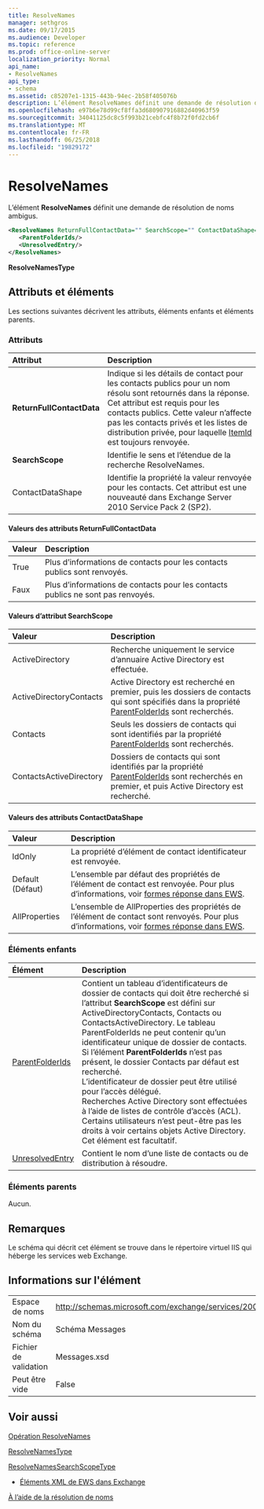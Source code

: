 ```yaml
---
title: ResolveNames
manager: sethgros
ms.date: 09/17/2015
ms.audience: Developer
ms.topic: reference
ms.prod: office-online-server
localization_priority: Normal
api_name:
- ResolveNames
api_type:
- schema
ms.assetid: c85207e1-1315-443b-94ec-2b58f405076b
description: L’élément ResolveNames définit une demande de résolution de noms ambigus.
ms.openlocfilehash: e97b6e78d99cf8ffa3d680907916882d40963f59
ms.sourcegitcommit: 34041125dc8c5f993b21cebfc4f8b72f0fd2cb6f
ms.translationtype: MT
ms.contentlocale: fr-FR
ms.lasthandoff: 06/25/2018
ms.locfileid: "19829172"
---
```

# <a name="resolvenames"></a>ResolveNames

L’élément **ResolveNames** définit une demande de résolution de noms ambigus. 
  
```XML
<ResolveNames ReturnFullContactData="" SearchScope="" ContactDataShape="">
   <ParentFolderIds/>
   <UnresolvedEntry/>
</ResolveNames>
```

 **ResolveNamesType**
## <a name="attributes-and-elements"></a>Attributs et éléments

Les sections suivantes décrivent les attributs, éléments enfants et éléments parents.
  
### <a name="attributes"></a>Attributs

|**Attribut**|**Description**|
|:-----|:-----|
|**ReturnFullContactData** <br/> |Indique si les détails de contact pour les contacts publics pour un nom résolu sont retournés dans la réponse. Cet attribut est requis pour les contacts publics. Cette valeur n’affecte pas les contacts privés et les listes de distribution privée, pour laquelle [ItemId](itemid.md) est toujours renvoyée.  <br/> |
|**SearchScope** <br/> |Identifie le sens et l’étendue de la recherche ResolveNames.  <br/> |
|ContactDataShape  <br/> |Identifie la propriété la valeur renvoyée pour les contacts. Cet attribut est une nouveauté dans Exchange Server 2010 Service Pack 2 (SP2).  <br/> |
   
#### <a name="returnfullcontactdata-attribute-values"></a>Valeurs des attributs ReturnFullContactData

|**Valeur**|**Description**|
|:-----|:-----|
|True  <br/> |Plus d’informations de contacts pour les contacts publics sont renvoyés.  <br/> |
|Faux  <br/> |Plus d’informations de contacts pour les contacts publics ne sont pas renvoyés.  <br/> |
   
#### <a name="searchscope-attribute-values"></a>Valeurs d’attribut SearchScope

|**Valeur**|**Description**|
|:-----|:-----|
|ActiveDirectory  <br/> |Recherche uniquement le service d’annuaire Active Directory est effectuée.  <br/> |
|ActiveDirectoryContacts  <br/> |Active Directory est recherché en premier, puis les dossiers de contacts qui sont spécifiés dans la propriété [ParentFolderIds](parentfolderids.md) sont recherchés.  <br/> |
|Contacts  <br/> |Seuls les dossiers de contacts qui sont identifiés par la propriété [ParentFolderIds](parentfolderids.md) sont recherchés.  <br/> |
|ContactsActiveDirectory  <br/> |Dossiers de contacts qui sont identifiés par la propriété [ParentFolderIds](parentfolderids.md) sont recherchés en premier, et puis Active Directory est recherché.  <br/> |
   
#### <a name="contactdatashape-attribute-values"></a>Valeurs des attributs ContactDataShape

|**Valeur**|**Description**|
|:-----|:-----|
|IdOnly  <br/> |La propriété d’élément de contact identificateur est renvoyée.  <br/> |
|Default (Défaut)  <br/> |L’ensemble par défaut des propriétés de l’élément de contact est renvoyée. Pour plus d’informations, voir [formes réponse dans EWS](http://msdn.microsoft.com/library/1c5ddc0a-c4e0-4488-8972-7543b5b464df%28Office.15%29.aspx).  <br/> |
|AllProperties  <br/> |L’ensemble de AllProperties des propriétés de l’élément de contact sont renvoyés. Pour plus d’informations, voir [formes réponse dans EWS](http://msdn.microsoft.com/library/1c5ddc0a-c4e0-4488-8972-7543b5b464df%28Office.15%29.aspx).  <br/> |
   
### <a name="child-elements"></a>Éléments enfants

|**Élément**|**Description**|
|:-----|:-----|
|[ParentFolderIds](parentfolderids.md) <br/> |Contient un tableau d’identificateurs de dossier de contacts qui doit être recherché si l’attribut **SearchScope** est défini sur ActiveDirectoryContacts, Contacts ou ContactsActiveDirectory. Le tableau ParentFolderIds ne peut contenir qu’un identificateur unique de dossier de contacts. Si l’élément **ParentFolderIds** n’est pas présent, le dossier Contacts par défaut est recherché.  <br/> L’identificateur de dossier peut être utilisé pour l’accès délégué.  <br/> Recherches Active Directory sont effectuées à l’aide de listes de contrôle d’accès (ACL). Certains utilisateurs n’est peut-être pas les droits à voir certains objets Active Directory.  <br/> Cet élément est facultatif.  <br/> |
|[UnresolvedEntry](unresolvedentry.md) <br/> |Contient le nom d’une liste de contacts ou de distribution à résoudre.  <br/> |
   
### <a name="parent-elements"></a>Éléments parents

Aucun.
  
## <a name="remarks"></a>Remarques

Le schéma qui décrit cet élément se trouve dans le répertoire virtuel IIS qui héberge les services web Exchange.
  
## <a name="element-information"></a>Informations sur l'élément

|||
|:-----|:-----|
|Espace de noms  <br/> |http://schemas.microsoft.com/exchange/services/2006/messages  <br/> |
|Nom du schéma  <br/> |Schéma Messages  <br/> |
|Fichier de validation  <br/> |Messages.xsd  <br/> |
|Peut être vide  <br/> |False  <br/> |
   
## <a name="see-also"></a>Voir aussi



[Opération ResolveNames](resolvenames-operation.md)
  
[ResolveNamesType](https://msdn.microsoft.com/library/ExchangeWebServices.ResolveNamesType.aspx)
  
[ResolveNamesSearchScopeType](https://msdn.microsoft.com/library/ExchangeWebServices.ResolveNamesSearchScopeType.aspx)


- [Éléments XML de EWS dans Exchange](ews-xml-elements-in-exchange.md)


[À l’aide de la résolution de noms](http://msdn.microsoft.com/library/9257fb07-89d2-46eb-b885-e2173fe6fbc1%28Office.15%29.aspx)

